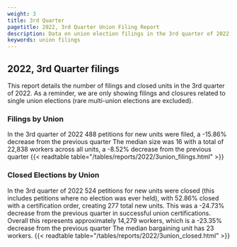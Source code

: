 ```yaml
---
weight: 3
title: 3rd Quarter
pagetitle: 2022, 3rd Quarter Union Filing Report
description: Data on union election filings in the 3rd quarter of 2022
keywords: union filings
---
```


## 2022, 3rd Quarter filings

This report details the number of filings and closed units in the 3rd quarter of 2022. As a reminder, we are only showing filings and closures related to single union elections (rare multi-union elections are excluded).

### Filings by Union
In the 3rd quarter of 2022 488 petitions for new units were filed, a -15.86% decrease from the previous quarter The median size was 16 with a total of 22,838 workers across all units, a -8.52% decrease from the previous quarter
{{< readtable table="/tables/reports/2022/3union_filings.html" >}}

### Closed Elections by Union
In the 3rd quarter of 2022 524 petitions for new units were closed (this includes petitions where no election was ever held), with 52.86% closed with a certification order, creating 277 total new units. This was a -24.73% decrease from the previous quarter in successful union certifications. Overall this represents approximately 14,279 workers, which is a -23.35% decrease from the previous quarter The median bargaining unit has 23 workers.
{{< readtable table="/tables/reports/2022/3union_closed.html" >}}
